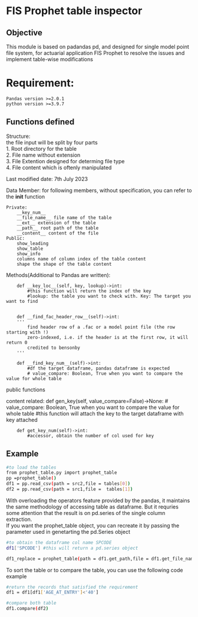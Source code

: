 # FIS Prophet table inspector

## Objective

This module is based on padandas pd, and designed for single model point file system, for actuarial application  FIS Prophet  to resolve the issues and implement table-wise modifications

# Requirement:
    Pandas version >=2.0.1
    python version >=3.9.7

## Functions defined

Structure:</br>
    the file input will be split by four parts</br>
    1. Root directory for the table</br>
    2. File name without extension</br>
    3. File Extention  designed for determing file type</br>
    4. File content  which is oftenly  manipulated</br>


Last modified date: 7th July 2023
    
Data Member:
    for following members, without specification, you can refer to the __init__ function

    Private:
        __key_num__ 
        __file_name__ file name of the table
        __ext__ extension of the table
        __path__ root path of the table
        __content__ content of the file
    Public:
        show_leading
        show_table
        show_info
        columns name of column index of the table content 
        shape the shape of the table content 


Methods(Additional to Pandas are written):    
    
        def __key_loc__(self, key, lookup)->int:
            #this function will return the index of the key
            #lookup: the table you want to check with. Key: The target you want to find

          
        def __find_fac_header_row__(self)->int:
        '''
            find header row of a .fac or a model point file (the row starting with !)
            zero-indexed, i.e. if the header is at the first row, it will return 0
            credited to bensonby
        '''

        def __find_key_num__(self)->int:
            #df the target dataframe, pandas dataframe is expected
            # value_compare: Boolean, True when you want to compare the value for whole table

public functions

content related:
        def gen_key(self, value_compare=False)->None:
            # value_compare: Boolean, True when you want to compare the value for whole table
            #this function will attach the key to the  target dataframe with key attached
                       

        def get_key_num(self)->int:
            #accessor, obtain the number of col used for key
## Example

```sh
#to load the tables
from prophet_table.py import prophet_table
pp =prophet_table()
df1 = pp.read_csv(path = src2,file = tables[0])
df2 = pp.read_csv(path = src1,file =  tables[1])
```

With overloading the operators feature provided by the pandas, it maintains the same methodology of accessing table as dataframe. But it requries some attention that the result is on pd.series of the single column extraction. </br>If you want the prophet_table object, you can recreate it by passing the parameter used in genetarting the pd.Series object

```sh
#to obtain the dataframe col name SPCODE
df1['SPCODE'] #this will return a pd.series object

df1_replace = prophet_table(path = df1.get_path,file = df1.get_file_name()+df1.get_ext())

```

To sort the table or to compare the table, you can use the following code example

```sh
#return the records that satisfied the requirement
df1 = df1[df1['AGE_AT_ENTRY']<'40']

#compare both table
df1.compare(df2)
```
